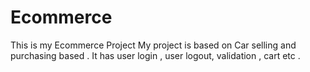# Ecommerce
This is my Ecommerce Project
My project is based on Car selling and purchasing based . It has user login , user logout, validation , cart etc .
